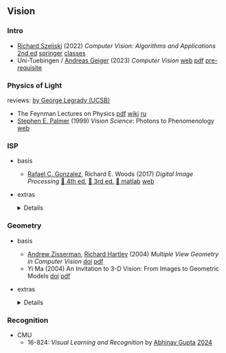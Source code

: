 ## Vision

<!--
Minimum requirements:
Richard Szeliski (2022) Computer Vision
Andreas Geiger (2023) Computer Vision
Rafael Gonzalez (2017) Digital Image Processing
Richard Hartley (2004) Multiple View Geometry in Computer Vision
-->

### Intro

- [Richard Szeliski](https://szeliski.org/)
  (2022) *Computer Vision: Algorithms and Applications*
  [2nd ed](https://szeliski.org/Book/)
  [springer](https://link.springer.com/book/10.1007/978-3-030-34372-9)
  [classes](https://courses.cs.washington.edu/courses/cse576/20sp/calendar/)
- Uni-Tuebingen / 
  [Andreas Geiger](https://www.cvlibs.net/)
  (2023) *Computer Vision*
  [web](https://uni-tuebingen.de/en/fakultaeten/mathematisch-naturwissenschaftliche-fakultaet/fachbereiche/informatik/lehrstuehle/autonomous-vision/lectures/computer-vision/)
  [pdf](https://drive.google.com/file/d/1J4jA3wAteiChtSAdGgd_2PaWklabBsek/view)
  [pre-requisite](https://uni-tuebingen.de/de/241678)

### Physics of Light

reviews: [by George Legrady (UCSB)](https://www.mat.ucsb.edu/~g.legrady/academic/courses/20f594/l/vision.pdf)

- The Feynman Lectures on Physics
  [pdf](https://github.com/AzatAI/cs_books/)
  [wiki](https://en.wikipedia.org/wiki/The_Feynman_Lectures_on_Physics)
  [ru](https://ru.wikipedia.org/wiki/%D0%A4%D0%B5%D0%B9%D0%BD%D0%BC%D0%B0%D0%BD%D0%BE%D0%B2%D1%81%D0%BA%D0%B8%D0%B5_%D0%BB%D0%B5%D0%BA%D1%86%D0%B8%D0%B8_%D0%BF%D0%BE_%D1%84%D0%B8%D0%B7%D0%B8%D0%BA%D0%B5)
- [Stephen E. Palmer](https://scholar.google.com/citations?user=xTKVgwkAAAAJ&hl=en)
  (1999) *Vision Science*: Photons to Phenomenology
  [web](https://mitpress.mit.edu/9780262161831/vision-science)

### ISP

- basis
  - [Rafael C. Gonzalez](https://www.imageprocessingplace.com/root_files_V3/about_the_authors/gonzalez.htm), Richard E. Woods
    (2017) *Digital Image Processing*
    [:open_book: 4th ed.](https://dl.icdst.org/pdfs/files4/01c56e081202b62bd7d3b4f8545775fb.pdf)
    [:open_book: 3rd ed.](https://dl.ebooksworld.ir/motoman/Digital.Image.Processing.3rd.Edition.www.EBooksWorld.ir.pdf)
    [:open_book: matlab](https://www.cin.ufpe.br/~sbm/DEN/Digital%20Image%20Processing%20Using%20Matlab%20(Gonzalez).pdf)
    [web](https://www.imageprocessingplace.com/)
- extras 
  <details>

  - CS 448A - Computational photography
    [2010](https://graphics.stanford.edu/courses/cs448a/)
  - ETH Zurich / [Marc Pollefeys](https://people.inf.ethz.ch/~pomarc/teaching.html)
    - Computational Photography & Video 
      [2010](https://people.inf.ethz.ch/~pomarc/courses/CompPhoto/)
    - Visual Computing
      [2023](https://cvg.ethz.ch/lectures/Visual-Computing/)
      [2010](https://cgl.ethz.ch/teaching/viscompAS10/notes.php)
      [review](https://people.inf.ethz.ch/pomarc/pubs/HeydenPollefeysCVPR01.pdf)
  - UC Berkeley / [Aleksander Hołyński](https://holynski.org/)
    [pdf](https://courses.cs.washington.edu/courses/cse576/20sp/calendar/computational_photography_pdf.pdf)
  </details>

### Geometry

- basis
  - [Andrew Zisserman](https://en.wikipedia.org/wiki/Andrew_Zisserman), [Richard Hartley](https://en.wikipedia.org/wiki/Richard_Hartley_(scientist))
    (2004) *Multiple View Geometry in Computer Vision*
    [doi](https://doi.org/10.1017/CBO9780511811685)
    [pdf](http://www.r-5.org/files/books/computers/algo-list/image-processing/vision/Richard_Hartley_Andrew_Zisserman-Multiple_View_Geometry_in_Computer_Vision-EN.pdf)
  - Yi Ma (2004) An Invitation to 3-D Vision: From Images to Geometric Models
    [doi](https://doi.org/10.1007/978-0-387-21779-6)
    [pdf](https://www.eecis.udel.edu/~cer/arv/readings/old_mkss.pdf)
- extras 
  <details>

  - TUM
    - IN2228 - Computer Vision II: Multiple View Geometry
      [2023](https://cvg.cit.tum.de/teaching/ss2023/mvg2023/material)
    - ADL4CV (IN2389) - Advanced Deep Learning for Computer vision
      [2021](https://dvl.in.tum.de/teaching/adl4cv-ws21/)

  </details>

### Recognition

- CMU
  - 16-824: *Visual Learning and Recognition*
    by [Abhinav Gupta](https://scholar.google.com/citations?user=bqL73OkAAAAJ&hl=en)
    [2024](https://visual-learning.cs.cmu.edu/)

